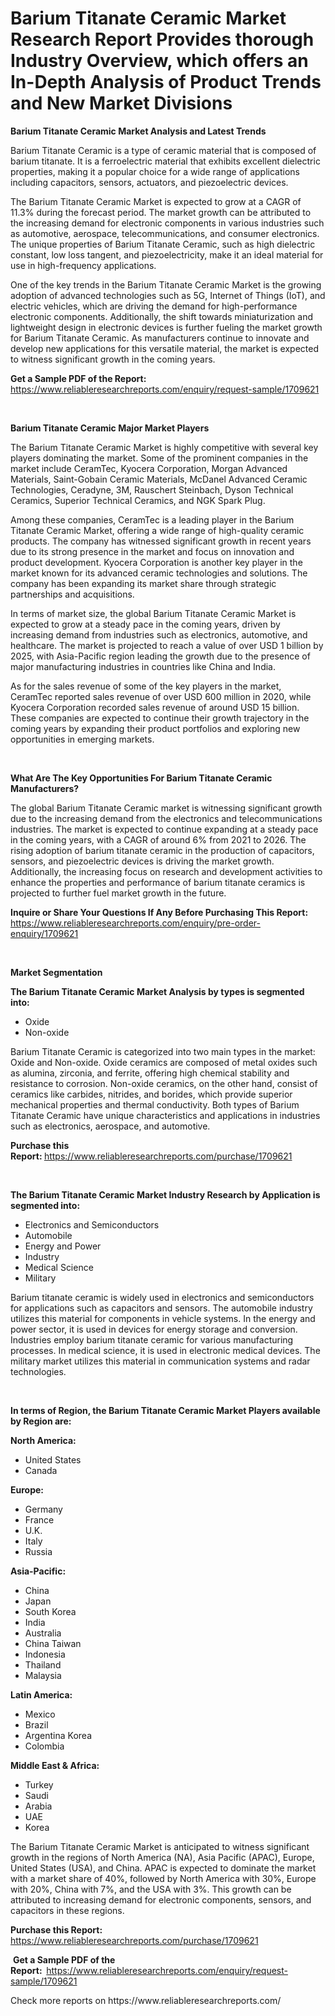 <p><h1>Barium Titanate Ceramic Market Research Report Provides thorough Industry Overview, which offers an In-Depth Analysis of Product Trends and New Market Divisions</h1></p><p><strong>Barium Titanate Ceramic Market Analysis and Latest Trends</strong></p>
<p><p>Barium Titanate Ceramic is a type of ceramic material that is composed of barium titanate. It is a ferroelectric material that exhibits excellent dielectric properties, making it a popular choice for a wide range of applications including capacitors, sensors, actuators, and piezoelectric devices.</p><p>The Barium Titanate Ceramic Market is expected to grow at a CAGR of 11.3% during the forecast period. The market growth can be attributed to the increasing demand for electronic components in various industries such as automotive, aerospace, telecommunications, and consumer electronics. The unique properties of Barium Titanate Ceramic, such as high dielectric constant, low loss tangent, and piezoelectricity, make it an ideal material for use in high-frequency applications.</p><p>One of the key trends in the Barium Titanate Ceramic Market is the growing adoption of advanced technologies such as 5G, Internet of Things (IoT), and electric vehicles, which are driving the demand for high-performance electronic components. Additionally, the shift towards miniaturization and lightweight design in electronic devices is further fueling the market growth for Barium Titanate Ceramic. As manufacturers continue to innovate and develop new applications for this versatile material, the market is expected to witness significant growth in the coming years.</p></p>
<p><strong>Get a Sample PDF of the Report:&nbsp;</strong> <a href="https://www.reliableresearchreports.com/enquiry/request-sample/1709621">https://www.reliableresearchreports.com/enquiry/request-sample/1709621</a></p>
<p>&nbsp;</p>
<p><strong>Barium Titanate Ceramic Major Market Players</strong></p>
<p><p>The Barium Titanate Ceramic Market is highly competitive with several key players dominating the market. Some of the prominent companies in the market include CeramTec, Kyocera Corporation, Morgan Advanced Materials, Saint-Gobain Ceramic Materials, McDanel Advanced Ceramic Technologies, Ceradyne, 3M, Rauschert Steinbach, Dyson Technical Ceramics, Superior Technical Ceramics, and NGK Spark Plug.</p><p>Among these companies, CeramTec is a leading player in the Barium Titanate Ceramic Market, offering a wide range of high-quality ceramic products. The company has witnessed significant growth in recent years due to its strong presence in the market and focus on innovation and product development. Kyocera Corporation is another key player in the market known for its advanced ceramic technologies and solutions. The company has been expanding its market share through strategic partnerships and acquisitions.</p><p>In terms of market size, the global Barium Titanate Ceramic Market is expected to grow at a steady pace in the coming years, driven by increasing demand from industries such as electronics, automotive, and healthcare. The market is projected to reach a value of over USD 1 billion by 2025, with Asia-Pacific region leading the growth due to the presence of major manufacturing industries in countries like China and India.</p><p>As for the sales revenue of some of the key players in the market, CeramTec reported sales revenue of over USD 600 million in 2020, while Kyocera Corporation recorded sales revenue of around USD 15 billion. These companies are expected to continue their growth trajectory in the coming years by expanding their product portfolios and exploring new opportunities in emerging markets.</p></p>
<p>&nbsp;</p>
<p><strong>What Are The Key Opportunities For Barium Titanate Ceramic Manufacturers?</strong></p>
<p><p>The global Barium Titanate Ceramic market is witnessing significant growth due to the increasing demand from the electronics and telecommunications industries. The market is expected to continue expanding at a steady pace in the coming years, with a CAGR of around 6% from 2021 to 2026. The rising adoption of barium titanate ceramic in the production of capacitors, sensors, and piezoelectric devices is driving the market growth. Additionally, the increasing focus on research and development activities to enhance the properties and performance of barium titanate ceramics is projected to further fuel market growth in the future.</p></p>
<p><strong>Inquire or Share Your Questions If Any Before Purchasing This Report:</strong> <a href="https://www.reliableresearchreports.com/enquiry/pre-order-enquiry/1709621">https://www.reliableresearchreports.com/enquiry/pre-order-enquiry/1709621</a></p>
<p>&nbsp;</p>
<p><strong>Market Segmentation</strong></p>
<p><strong>The Barium Titanate Ceramic Market Analysis by types is segmented into:</strong></p>
<p><ul><li>Oxide</li><li>Non-oxide</li></ul></p>
<p><p>Barium Titanate Ceramic is categorized into two main types in the market: Oxide and Non-oxide. Oxide ceramics are composed of metal oxides such as alumina, zirconia, and ferrite, offering high chemical stability and resistance to corrosion. Non-oxide ceramics, on the other hand, consist of ceramics like carbides, nitrides, and borides, which provide superior mechanical properties and thermal conductivity. Both types of Barium Titanate Ceramic have unique characteristics and applications in industries such as electronics, aerospace, and automotive.</p></p>
<p><strong>Purchase this Report:&nbsp;</strong><a href="https://www.reliableresearchreports.com/purchase/1709621">https://www.reliableresearchreports.com/purchase/1709621</a></p>
<p>&nbsp;</p>
<p><strong>The Barium Titanate Ceramic Market Industry Research by Application is segmented into:</strong></p>
<p><ul><li>Electronics and Semiconductors</li><li>Automobile</li><li>Energy and Power</li><li>Industry</li><li>Medical Science</li><li>Military</li></ul></p>
<p><p>Barium titanate ceramic is widely used in electronics and semiconductors for applications such as capacitors and sensors. The automobile industry utilizes this material for components in vehicle systems. In the energy and power sector, it is used in devices for energy storage and conversion. Industries employ barium titanate ceramic for various manufacturing processes. In medical science, it is used in electronic medical devices. The military market utilizes this material in communication systems and radar technologies.</p></p>
<p>&nbsp;</p>
<p><strong>In terms of Region, the Barium Titanate Ceramic Market Players available by Region are:</strong></p>
<p>
    <p> <strong> North America: </strong>
        <ul>
            <li>United States</li>
            <li>Canada</li>
        </ul>
        </p> 
    <p> <strong> Europe: </strong>
        <ul>
            <li>Germany</li>
            <li>France</li>
            <li>U.K.</li>
            <li>Italy</li>
            <li>Russia</li>
        </ul>
        </p> 
    <p> <strong> Asia-Pacific: </strong>
        <ul>
            <li>China</li>
            <li>Japan</li>
            <li>South Korea</li>
            <li>India</li>
            <li>Australia</li>
            <li>China Taiwan</li>
            <li>Indonesia</li>
            <li>Thailand</li>
            <li>Malaysia</li>
        </ul>
        </p> 
    <p> <strong> Latin America: </strong>
        <ul>
            <li>Mexico</li>
            <li>Brazil</li>
            <li>Argentina Korea</li>
            <li>Colombia</li>
        </ul>
        </p> 
    <p> <strong> Middle East & Africa: </strong>
        <ul>
            <li>Turkey</li>
            <li>Saudi</li>
            <li>Arabia</li>
            <li>UAE</li>
            <li>Korea</li>
        </ul>
    </p>
    </p>
<p><p>The Barium Titanate Ceramic Market is anticipated to witness significant growth in the regions of North America (NA), Asia Pacific (APAC), Europe, United States (USA), and China. APAC is expected to dominate the market with a market share of 40%, followed by North America with 30%, Europe with 20%, China with 7%, and the USA with 3%. This growth can be attributed to increasing demand for electronic components, sensors, and capacitors in these regions.</p></p>
<p><strong>Purchase this Report: </strong><a href="https://www.reliableresearchreports.com/purchase/1709621">https://www.reliableresearchreports.com/purchase/1709621</a></p>
<p>&nbsp;<strong>Get a Sample PDF of the Report:&nbsp;&nbsp;</strong><a href="https://www.reliableresearchreports.com/enquiry/request-sample/1709621">https://www.reliableresearchreports.com/enquiry/request-sample/1709621</a></p>
<p><strong></strong></p>
<p>Check more reports on https://www.reliableresearchreports.com/</p>